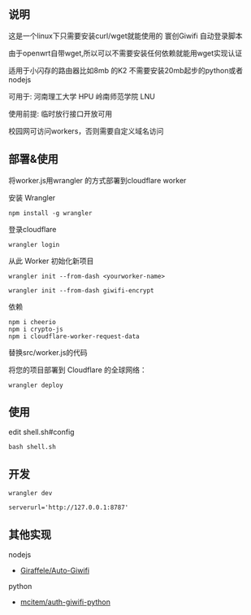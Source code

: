 ## 说明
这是一个linux下只需要安装curl/wget就能使用的 寰创Giwifi 自动登录脚本

由于openwrt自带wget,所以可以不需要安装任何依赖就能用wget实现认证

适用于小闪存的路由器比如8mb 的K2 不需要安装20mb起步的python或者nodejs

可用于: 河南理工大学 HPU
       岭南师范学院 LNU

使用前提: 临时放行接口开放可用

校园网可访问workers，否则需要自定义域名访问
## 部署&使用
将worker.js用wrangler 的方式部署到cloudflare worker

安装 Wrangler
```
npm install -g wrangler
```
登录cloudflare
```
wrangler login
```
从此 Worker 初始化新项目
```
wrangler init --from-dash <yourworker-name>
```
```
wrangler init --from-dash giwifi-encrypt
```
依赖
```
npm i cheerio
npm i crypto-js
npm i cloudflare-worker-request-data
```

替换src/worker.js的代码

将您的项目部署到 Cloudflare 的全球网络：
```
wrangler deploy
```

## 使用


edit shell.sh#config 

```
bash shell.sh
```

## 开发
```
wrangler dev
```
```
serverurl='http://127.0.0.1:8787'
```

## 其他实现
nodejs
- [Giraffele/Auto-Giwifi](https://github.com/GiraffeLe/Auto-Giwifi)

python
- [mcitem/auth-giwifi-python](https://github.com/mcitem/auto-giwifi-python)
